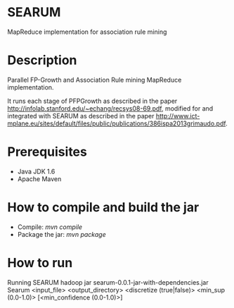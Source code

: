 SEARUM
======

MapReduce implementation for association rule mining

Description
===========
Parallel FP-Growth and Association Rule mining MapReduce implementation. 

It runs each stage of PFPGrowth as described in the paper http://infolab.stanford.edu/~echang/recsys08-69.pdf, modified for and integrated with SEARUM as described in the paper http://www.ict-mplane.eu/sites/default/files/public/publications/386ispa2013grimaudo.pdf.

Prerequisites
=============
- Java JDK 1.6
- Apache Maven

How to compile and build the jar
================================
- Compile: *mvn compile*
- Package the jar: *mvn package*

How to run
==========
Running SEARUM
hadoop jar searum-0.0.1-jar-with-dependencies.jar Searum \<input\_file\> \<output\_directory\> \<discretize (true|false)\> \<min_sup (0.0\-1.0)\> [\<min\_confidence (0.0\-1.0)\>]
